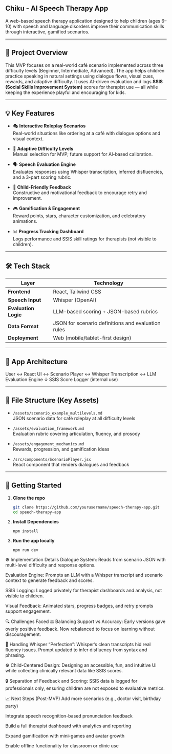 ## Chiku - AI Speech Therapy App

A web-based speech therapy application designed to help children (ages 6–10) with speech and language disorders improve their communication skills through interactive, gamified scenarios.

---

## 📌 Project Overview

This MVP focuses on a real-world café scenario implemented across three difficulty levels (Beginner, Intermediate, Advanced). The app helps children practice speaking in natural settings using dialogue flows, visual cues, rewards, and adaptive difficulty. It uses AI-driven evaluation and logs **SSIS (Social Skills Improvement System)** scores for therapist use — all while keeping the experience playful and encouraging for kids.

---

## 💡 Key Features

- 🎭 **Interactive Roleplay Scenarios**  
  Real-world situations like ordering at a café with dialogue options and visual context.

- 🧠 **Adaptive Difficulty Levels**  
  Manual selection for MVP; future support for AI-based calibration.

- 🗣️ **Speech Evaluation Engine**  
  Evaluates responses using Whisper transcription, inferred disfluencies, and a 3-part scoring rubric.

- 🌟 **Child-Friendly Feedback**  
  Constructive and motivational feedback to encourage retry and improvement.

- 🎮 **Gamification & Engagement**  
  Reward points, stars, character customization, and celebratory animations.

- 📊 **Progress Tracking Dashboard**  
  Logs performance and SSIS skill ratings for therapists (not visible to children).

---

## 🛠️ Tech Stack

| Layer         | Technology           |
|---------------|----------------------|
| **Frontend**  | React, Tailwind CSS  |
| **Speech Input** | Whisper (OpenAI) |
| **Evaluation Logic** | LLM-based scoring + JSON-based rubrics |
| **Data Format** | JSON for scenario definitions and evaluation rules |
| **Deployment** | Web (mobile/tablet-first design) |

---

## 🧩 App Architecture
User ↔ React UI ↔ Scenario Player ↔ Whisper Transcription ↔ LLM Evaluation Engine
↓
SSIS Score Logger (internal use)


---

## 📁 File Structure (Key Assets)

- `/assets/scenario_example_multilevels.md`  
  JSON scenario data for café roleplay at all difficulty levels

- `/assets/evaluation_framework.md`  
  Evaluation rubric covering articulation, fluency, and prosody

- `/assets/engagement_mechanics.md`  
  Rewards, progression, and gamification ideas

- `/src/components/ScenarioPlayer.jsx`  
  React component that renders dialogues and feedback

---

## 🚀 Getting Started

1. **Clone the repo**
   ```bash
   git clone https://github.com/yourusername/speech-therapy-app.git
   cd speech-therapy-app
2. **Install Dependencies**
   ```
   npm install
3. **Run the app locally**
   ```
   npm run dev

⚙️ Implementation Details
Dialogue System:
Reads from scenario JSON with multi-level difficulty and response options.

Evaluation Engine:
Prompts an LLM with a Whisper transcript and scenario context to generate feedback and scores.

SSIS Logging:
Logged privately for therapist dashboards and analysis, not visible to children.

Visual Feedback:
Animated stars, progress badges, and retry prompts support engagement.

🔍 Challenges Faced
⚖️ Balancing Support vs Accuracy:
Early versions gave overly positive feedback. Now rebalanced to focus on learning without discouragement.

🧠 Handling Whisper “Perfection”:
Whisper’s clean transcripts hid real fluency issues. Prompt updated to infer disfluency from syntax and phrasing.

⚙️ Child-Centered Design:
Designing an accessible, fun, and intuitive UI while collecting clinically relevant data like SSIS scores.

🔒 Separation of Feedback and Scoring:
SSIS data is logged for professionals only, ensuring children are not exposed to evaluative metrics.

📈 Next Steps (Post-MVP)
Add more scenarios (e.g., doctor visit, birthday party)

Integrate speech recognition-based pronunciation feedback

Build a full therapist dashboard with analytics and reporting

Expand gamification with mini-games and avatar growth

Enable offline functionality for classroom or clinic use


